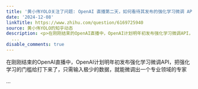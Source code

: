```yaml
---
title: '黄小伟YOLO关注了问题: OpenAI 直播第二天，如何看待其发布的强化学习微调 API？'
date: '2024-12-08'
linkTitle: https://www.zhihu.com/question/6169725940
source: 黄小伟YOLO的知乎动态
description: <p>在刚刚结束的OpenAI直播中，OpenAI计划明年初发布强化学习微调API，把强化学习的门槛给打下来了，只需输入极少的数据，就能微调出一个专业领域的专家</p>
  ...
disable_comments: true
---
```

<p>在刚刚结束的OpenAI直播中，OpenAI计划明年初发布强化学习微调API，把强化学习的门槛给打下来了，只需输入极少的数据，就能微调出一个专业领域的专家</p> ...